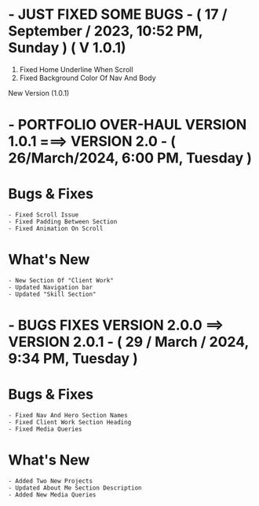 # - JUST FIXED SOME BUGS - ( 17 / September / 2023, 10:52 PM, Sunday ) ( V 1.0.1)

1. Fixed Home Underline When Scroll
2. Fixed Background Color Of Nav And Body

New Version (1.0.1)

# - PORTFOLIO OVER-HAUL VERSION 1.0.1 ===> VERSION 2.0 - ( 26/March/2024, 6:00 PM, Tuesday )

# Bugs & Fixes

    - Fixed Scroll Issue
    - Fixed Padding Between Section
    - Fixed Animation On Scroll

# What's New

    - New Section Of "Client Work"
    - Updated Navigation bar
    - Updated "Skill Section"

# - BUGS FIXES VERSION 2.0.0 ==> VERSION 2.0.1 - ( 29 / March / 2024, 9:34 PM, Tuesday )

# Bugs & Fixes

    - Fixed Nav And Hero Section Names
    - Fixed Client Work Section Heading
    - Fixed Media Queries

# What's New

    - Added Two New Projects
    - Updated About Me Section Description
    - Added New Media Queries
